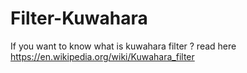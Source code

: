 # Filter-Kuwahara

If you want to know what is kuwahara filter ? read here https://en.wikipedia.org/wiki/Kuwahara_filter
